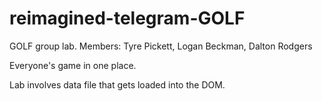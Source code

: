# reimagined-telegram-GOLF

GOLF group lab. 
Members: Tyre Pickett, Logan Beckman, Dalton Rodgers 

Everyone's game in one place. 

Lab involves data file that gets loaded into the DOM. 
